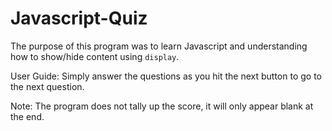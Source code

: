 # Javascript-Quiz
The purpose of this program was to learn Javascript and understanding how to show/hide content using `display`. 

User Guide:
Simply answer the questions as you hit the next button to go to the next question. 

Note: The program does not tally up the score, it will only appear blank at the end.
